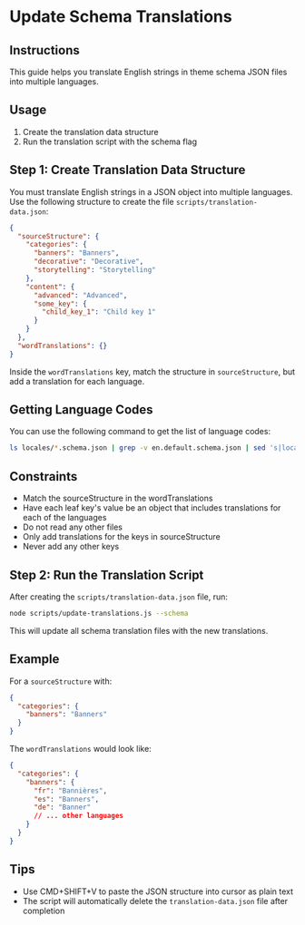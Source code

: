 # Update Schema Translations

## Instructions

This guide helps you translate English strings in theme schema JSON files into multiple languages.

## Usage

1. Create the translation data structure
2. Run the translation script with the schema flag

## Step 1: Create Translation Data Structure

You must translate English strings in a JSON object into multiple languages.
Use the following structure to create the file `scripts/translation-data.json`:

```json
{
  "sourceStructure": {
    "categories": {
      "banners": "Banners",
      "decorative": "Decorative",
      "storytelling": "Storytelling"
    },
    "content": {
      "advanced": "Advanced",
      "some_key": {
        "child_key_1": "Child key 1"
      }
    }
  },
  "wordTranslations": {}
}
```

Inside the `wordTranslations` key, match the structure in `sourceStructure`, but add a translation for each language.

## Getting Language Codes

You can use the following command to get the list of language codes:

```bash
ls locales/*.schema.json | grep -v en.default.schema.json | sed 's|locales/||g' | sed 's|\.schema\.json||g'
```

## Constraints

- Match the sourceStructure in the wordTranslations
- Have each leaf key's value be an object that includes translations for each of the languages
- Do not read any other files
- Only add translations for the keys in sourceStructure
- Never add any other keys

## Step 2: Run the Translation Script

After creating the `scripts/translation-data.json` file, run:

```bash
node scripts/update-translations.js --schema
```

This will update all schema translation files with the new translations.

## Example

For a `sourceStructure` with:

```json
{
  "categories": {
    "banners": "Banners"
  }
}
```

The `wordTranslations` would look like:

```json
{
  "categories": {
    "banners": {
      "fr": "Bannières",
      "es": "Banners",
      "de": "Banner"
      // ... other languages
    }
  }
}
```

## Tips

- Use CMD+SHIFT+V to paste the JSON structure into cursor as plain text
- The script will automatically delete the `translation-data.json` file after completion
